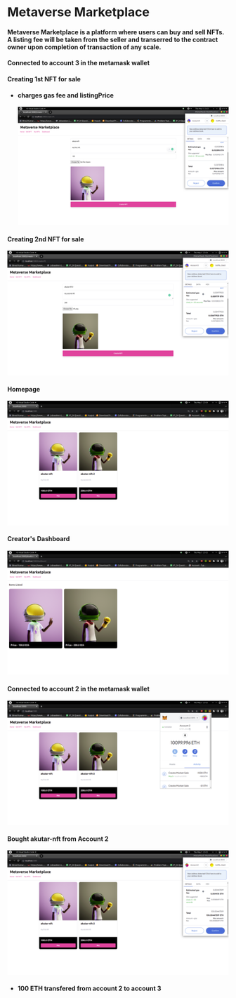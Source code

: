 # Metaverse Marketplace

#### Metaverse Marketplace is a platform where users can buy and sell NFTs. A listing fee will be taken from the seller and transerred to the contract owner upon completion of transaction of any scale.

#### Connected to account 3 in the metamask wallet

#### Creating 1st NFT for sale

- #### charges gas fee and listingPrice
  ![alt text](./public/1.png)

#### Creating 2nd NFT for sale

![alt text](./public/2.png)

#### Homepage

![alt text](./public/3.png)

#### Creator's Dashboard

![alt text](./public/4.png)

#### Connected to account 2 in the metamask wallet

![alt text](./public/5.png)

#### Bought akutar-nft from Account 2

![alt text](./public/6.png)

- #### 100 ETH transfered from account 2 to account 3
